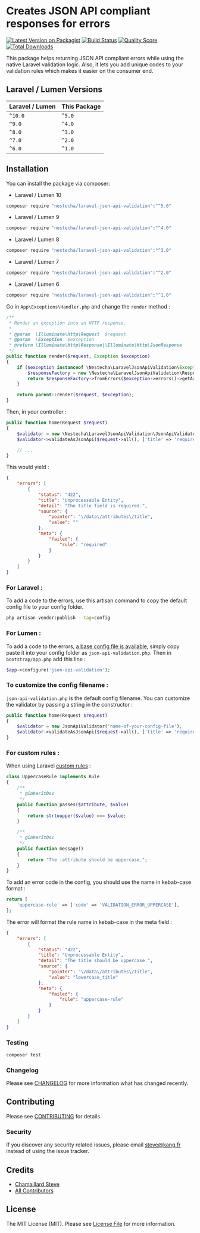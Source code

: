 # Creates JSON API compliant responses for errors

[![Latest Version on Packagist](https://img.shields.io/packagist/v/nestecha/laravel-json-api-validation.svg?style=flat-square)](https://packagist.org/packages/nestecha/laravel-json-api-validation)
[![Build Status](https://img.shields.io/travis/nestecha/laravel-json-api-validation/master.svg?style=flat-square)](https://travis-ci.org/nestecha/laravel-json-api-validation)
[![Quality Score](https://img.shields.io/scrutinizer/g/nestecha/laravel-json-api-validation.svg?style=flat-square)](https://scrutinizer-ci.com/g/nestecha/laravel-json-api-validation)
[![Total Downloads](https://img.shields.io/packagist/dt/nestecha/laravel-json-api-validation.svg?style=flat-square)](https://packagist.org/packages/nestecha/laravel-json-api-validation)

This package helps returning JSON API compliant errors while using the native Laravel validation logic.
Also, it lets you add unique codes to your validation rules which makes it easier on the consumer end.

## Laravel / Lumen Versions

| Laravel / Lumen | This Package |
|-----------------|--------------|
| `^10.0`         | `^5.0`       |
| `^9.0`          | `^4.0`       |
| `^8.0`          | `^3.0`       |
| `^7.0`          | `^2.0`       |
| `^6.0`          | `^1.0`       |

## Installation

You can install the package via composer:

- Laravel / Lumen 10
```bash
composer require "nestecha/laravel-json-api-validation":"^5.0"
```

- Laravel / Lumen 9
```bash
composer require "nestecha/laravel-json-api-validation":"^4.0"
```

- Laravel / Lumen 8
```bash
composer require "nestecha/laravel-json-api-validation":"^3.0"
```

- Laravel / Lumen 7
```bash
composer require "nestecha/laravel-json-api-validation":"^2.0"
```

- Laravel / Lumen 6
```bash
composer require "nestecha/laravel-json-api-validation":"^1.0"
```

Go in `App\Exceptions\Handler.php` and change the `render` method :
``` php
/**
 * Render an exception into an HTTP response.
 *
 * @param  \Illuminate\Http\Request  $request
 * @param  \Exception  $exception
 * @return \Illuminate\Http\Response|\Illuminate\Http\JsonResponse
 */
public function render($request, Exception $exception)
{
    if ($exception instanceof \Nestecha\LaravelJsonApiValidation\Exception\JsonApiValidationException) {
        $responseFactory = new \Nestecha\LaravelJsonApiValidation\ResponseFactory();
        return $responseFactory->fromErrors($exception->errors()->getArrayCopy());
    }

    return parent::render($request, $exception);
}
```

Then, in your controller :
``` php
public function home(Request $request)
{
    $validator = new \Nestecha\LaravelJsonApiValidation\JsonApiValidator();
    $validator->validateAsJsonApi($request->all(), ['title' => 'required']);

    // ...
}
```

This would yield :
``` json
{
    "errors": [
        {
            "status": "422",
            "title": "Unprocessable Entity",
            "detail": "The title field is required.",
            "source": {
                "pointer": "\/data\/attributes\/title",
                "value": ""
            },
            "meta": {
                "failed": {
                    "rule": "required"
                }
            }
        }
    ]
}
```
### For Laravel :
To add a code to the errors, use this artisan command to copy the default config file to your config folder.
```bash
php artisan vendor:publish --tag=config
```

### For Lumen :
To add a code to the errors, [a base config file is available](https://github.com/Nestecha/laravel-json-api-validation/blob/master/config/config.php), simply copy paste it into your config folder as `json-api-validation.php`.
Then in `bootstrap/app.php` add this line :

``` php
$app->configure('json-api-validation');
```

### To customize the config filename :

`json-api-validation.php` is the default config filename. You can customize the validator by passing a string in the constructor :

``` php
public function home(Request $request)
{
    $validator = new JsonApiValidator('name-of-your-config-file');
    $validator->validateAsJsonApi($request->all(), ['title' => 'required']);
}
``` 

### For custom rules :

When using Laravel [custom rules](https://laravel.com/docs/master/validation#using-rule-objects) :

``` php
class UppercaseRule implements Rule
{
    /**
     * @inheritDoc
     */
    public function passes($attribute, $value)
    {
        return strtoupper($value) === $value;
    }

    /**
     * @inheritDoc
     */
    public function message()
    {
        return "The :attribute should be uppercase.";
    }
}
```

To add an error code in the config, you should use the name in kebab-case format :

``` php
return [
    'uppercase-rule' => ['code' => 'VALIDATION_ERROR_UPPERCASE'],
];
```

The error will format the rule name in kebab-case in the meta field :

``` json
{
    "errors": [
        {
            "status": "422",
            "title": "Unprocessable Entity",
            "detail": "The title should be uppercase.",
            "source": {
                "pointer": "\/data\/attributes\/title",
                "value": "lowercase_title"
            },
            "meta": {
                "failed": {
                    "rule": "uppercase-rule"
                }
            }
        }
    ]
}
```

### Testing

``` bash
composer test
```

### Changelog

Please see [CHANGELOG](CHANGELOG.md) for more information what has changed recently.

## Contributing

Please see [CONTRIBUTING](CONTRIBUTING.md) for details.

### Security

If you discover any security related issues, please email steve@kang.fr instead of using the issue tracker.

## Credits

- [Chamaillard Steve](https://github.com/nestecha)
- [All Contributors](../../contributors)

## License

The MIT License (MIT). Please see [License File](LICENSE.md) for more information.
